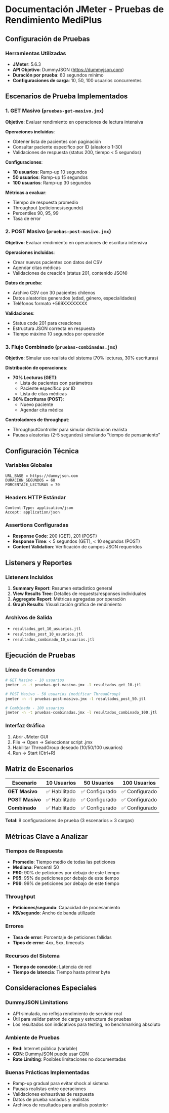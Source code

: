 # Documentación JMeter - Pruebas de Rendimiento MediPlus

## Configuración de Pruebas

### Herramientas Utilizadas
- **JMeter**: 5.6.3
- **API Objetivo**: DummyJSON (https://dummyjson.com)
- **Duración por prueba**: 60 segundos mínimo
- **Configuraciones de carga**: 10, 50, 100 usuarios concurrentes

## Escenarios de Prueba Implementados

### 1. GET Masivo (`pruebas-get-masivo.jmx`)
**Objetivo**: Evaluar rendimiento en operaciones de lectura intensiva

**Operaciones incluidas**:
- Obtener lista de pacientes con paginación
- Consultar paciente específico por ID (aleatorio 1-30)
- Validaciones de respuesta (status 200, tiempo < 5 segundos)

**Configuraciones**:
- **10 usuarios**: Ramp-up 10 segundos
- **50 usuarios**: Ramp-up 15 segundos
- **100 usuarios**: Ramp-up 30 segundos

**Métricas a evaluar**:
- Tiempo de respuesta promedio
- Throughput (peticiones/segundo)
- Percentiles 90, 95, 99
- Tasa de error

### 2. POST Masivo (`pruebas-post-masivo.jmx`)
**Objetivo**: Evaluar rendimiento en operaciones de escritura intensiva

**Operaciones incluidas**:
- Crear nuevos pacientes con datos del CSV
- Agendar citas médicas
- Validaciones de creación (status 201, contenido JSON)

**Datos de prueba**:
- Archivo CSV con 30 pacientes chilenos
- Datos aleatorios generados (edad, género, especialidades)
- Teléfonos formato +569XXXXXXXX

**Validaciones**:
- Status code 201 para creaciones
- Estructura JSON correcta en respuesta
- Tiempo máximo 10 segundos por operación

### 3. Flujo Combinado (`pruebas-combinadas.jmx`)
**Objetivo**: Simular uso realista del sistema (70% lecturas, 30% escrituras)

**Distribución de operaciones**:
- **70% Lecturas (GET)**:
    - Lista de pacientes con parámetros
    - Paciente específico por ID
    - Lista de citas médicas
- **30% Escrituras (POST)**:
    - Nuevo paciente
    - Agendar cita médica

**Controladores de throughput**:
- ThroughputController para simular distribución realista
- Pausas aleatorias (2-5 segundos) simulando "tiempo de pensamiento"

## Configuración Técnica

### Variables Globales
```
URL_BASE = https://dummyjson.com
DURACION_SEGUNDOS = 60
PORCENTAJE_LECTURAS = 70
```

### Headers HTTP Estándar
```
Content-Type: application/json
Accept: application/json
```

### Assertions Configuradas
- **Response Code**: 200 (GET), 201 (POST)
- **Response Time**: < 5 segundos (GET), < 10 segundos (POST)
- **Content Validation**: Verificación de campos JSON requeridos

## Listeners y Reportes

### Listeners Incluidos
1. **Summary Report**: Resumen estadístico general
2. **View Results Tree**: Detalles de requests/responses individuales
3. **Aggregate Report**: Métricas agregadas por operación
4. **Graph Results**: Visualización gráfica de rendimiento

### Archivos de Salida
- `resultados_get_10_usuarios.jtl`
- `resultados_post_10_usuarios.jtl`
- `resultados_combinado_10_usuarios.jtl`

## Ejecución de Pruebas

### Línea de Comandos
```bash
# GET Masivo - 10 usuarios
jmeter -n -t pruebas-get-masivo.jmx -l resultados_get_10.jtl

# POST Masivo - 50 usuarios (modificar ThreadGroup)
jmeter -n -t pruebas-post-masivo.jmx -l resultados_post_50.jtl

# Combinado - 100 usuarios
jmeter -n -t pruebas-combinadas.jmx -l resultados_combinado_100.jtl
```

### Interfaz Gráfica
1. Abrir JMeter GUI
2. File → Open → Seleccionar script .jmx
3. Habilitar ThreadGroup deseado (10/50/100 usuarios)
4. Run → Start (Ctrl+R)

## Matriz de Escenarios

| Escenario | 10 Usuarios | 50 Usuarios | 100 Usuarios |
|-----------|-------------|-------------|---------------|
| **GET Masivo** | ✅ Habilitado | ✅ Configurado | ✅ Configurado |
| **POST Masivo** | ✅ Habilitado | ✅ Configurado | ✅ Configurado |
| **Combinado** | ✅ Habilitado | ✅ Configurado | ✅ Configurado |

**Total**: 9 configuraciones de prueba (3 escenarios × 3 cargas)

## Métricas Clave a Analizar

### Tiempos de Respuesta
- **Promedio**: Tiempo medio de todas las peticiones
- **Mediana**: Percentil 50
- **P90**: 90% de peticiones por debajo de este tiempo
- **P95**: 95% de peticiones por debajo de este tiempo
- **P99**: 99% de peticiones por debajo de este tiempo

### Throughput
- **Peticiones/segundo**: Capacidad de procesamiento
- **KB/segundo**: Ancho de banda utilizado

### Errores
- **Tasa de error**: Porcentaje de peticiones fallidas
- **Tipos de error**: 4xx, 5xx, timeouts

### Recursos del Sistema
- **Tiempo de conexión**: Latencia de red
- **Tiempo de latencia**: Tiempo hasta primer byte

## Consideraciones Especiales

### DummyJSON Limitations
- API simulada, no refleja rendimiento de servidor real
- Útil para validar patron de carga y estructura de pruebas
- Los resultados son indicativos para testing, no benchmarking absoluto

### Ambiente de Pruebas
- **Red**: Internet pública (variable)
- **CDN**: DummyJSON puede usar CDN
- **Rate Limiting**: Posibles limitaciones no documentadas

### Buenas Prácticas Implementadas
- Ramp-up gradual para evitar shock al sistema
- Pausas realistas entre operaciones
- Validaciones exhaustivas de respuesta
- Datos de prueba variados y realistas
- Archivos de resultados para análisis posterior